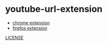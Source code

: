 # youtube-url-extension

- [chrome extension](https://chromewebstore.google.com/detail/youtube-url%E3%82%92%E6%9C%80%E4%BD%8E%E9%99%90%E3%81%A0%E3%81%91%E3%82%B3%E3%83%94%E3%82%8B%E3%82%84%E3%81%A4/kmpejogknijdaiahmnkohcfhoidnnjpm?hl=ja)
- [firefox extension](https://addons.mozilla.org/ja/firefox/addon/youtube-url%E3%82%92%E6%9C%80%E4%BD%8E%E9%99%90%E3%81%A0%E3%81%91%E3%82%B3%E3%83%94%E3%82%8B%E3%82%84%E3%81%A4/)

[LICENSE](./LICENSE)
